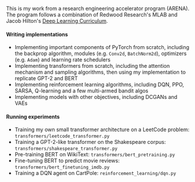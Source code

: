 This is my work from a research engineering accelerator program (ARENA). The program follows a combination of Redwood Research's MLAB and Jacob Hilton's [Deep Learning Curriculum](https://github.com/jacobhilton/deep_learning_curriculum).

#### Writing implementations
- Implementing important components of PyTorch from scratch, including the backprop algorithm, modules (e.g. `Conv2d`, `BatchNorm2d`), optimizers (e.g. `Adam`) and learning rate schedulers
- Implementing transformers from scratch, including the attention mechanism and sampling algorithms, then using my implementation to replicate GPT-2 and BERT
- Implementing reinforcement learning algorithms, including DQN, PPO, SARSA, Q-learning and a few multi-armed bandit algos
- Implementing models with other objectives, including DCGANs and VAEs

#### Running experiments
- Training my own small transformer architecture on a LeetCode problem: `transformers/leetcode_transformer.py`
- Training a GPT-2-like transformer on the Shakespeare corpus: `transformers/shakespeare_transformer.py`
- Pre-training BERT on WikiText: `transformers/bert_pretraining.py`
- Fine-tuning BERT to predict movie reviews: `transformers/bert_finetuning_imdb.py`
- Training a DQN agent on CartPole: `reinforcement_learning/dqn.py`
